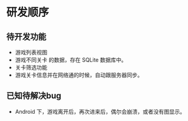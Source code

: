 
# 研发顺序

## 待开发功能
+ 游戏列表视图
+ 游戏不同关卡 的数据，存在 SQLite 数据库中。 
+ 关卡筛选功能
+ 游戏关卡信息并在网络通的时候，自动跟服务器同步。

## 已知待解决bug
+ Android 下，游戏离开后，再次进来后，偶尔会崩溃，或者没有图显示。